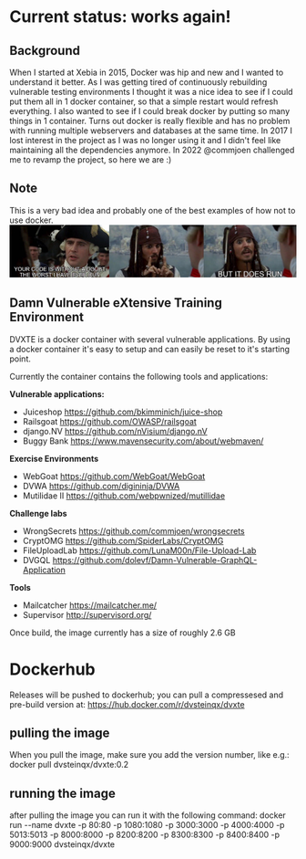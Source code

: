 # Current status: works again!

## Background
When I started at Xebia in 2015, Docker was hip and new and I wanted to understand it better. As I was getting tired of continuously rebuilding vulnerable testing environments I thought it was a nice idea to see if I could put them all in 1 docker container, so that a simple restart would refresh everything. I also wanted to see if I could break docker by putting so many things in 1 container. Turns out docker is really flexible and has no problem with running multiple webservers and databases at the same time. In 2017 I lost interest in the project as I was no longer using it and I didn't feel like maintaining all the dependencies anymore.
In 2022 @commjoen challenged me to revamp the project, so here we are :)

## Note
This is a very bad idea and probably one of the best examples of how not to use docker.</br>
![](assets/itruns.jpg)


## Damn Vulnerable eXtensive Training Environment
DVXTE is a docker container with several vulnerable applications.
By using a docker container it's easy to setup and can easily be reset to it's starting point.

Currently the container contains the following tools and applications:

**Vulnerable applications:**
  * Juiceshop     https://github.com/bkimminich/juice-shop
  * Railsgoat     https://github.com/OWASP/railsgoat
  * django.NV     https://github.com/nVisium/django.nV
  * Buggy Bank    https://www.mavensecurity.com/about/webmaven/

**Exercise Environments**
  * WebGoat       https://github.com/WebGoat/WebGoat
  * DVWA          https://github.com/digininja/DVWA
  * Mutilidae II  https://github.com/webpwnized/mutillidae

**Challenge labs**
  * WrongSecrets  https://github.com/commjoen/wrongsecrets
  * CryptOMG      https://github.com/SpiderLabs/CryptOMG
  * FileUploadLab https://github.com/LunaM00n/File-Upload-Lab
  * DVGQL		  https://github.com/dolevf/Damn-Vulnerable-GraphQL-Application

**Tools**
  * Mailcatcher   https://mailcatcher.me/
  * Supervisor    http://supervisord.org/

Once build, the image currently has a size of roughly 2.6 GB</br>

# Dockerhub
Releases will be pushed to dockerhub; you can pull a compressesed and pre-build version at: https://hub.docker.com/r/dvsteinqx/dvxte 

## pulling the image
When you pull the image, make sure you add the version number, like e.g.: 
docker pull dvsteinqx/dvxte:0.2

## running the image
after pulling the image you can run it with the following command:
docker run --name dvxte -p 80:80 -p 1080:1080 -p 3000:3000 -p 4000:4000 -p 5013:5013 -p 8000:8000 -p 8200:8200 -p 8300:8300 -p 8400:8400 -p 9000:9000 dvsteinqx/dvxte
